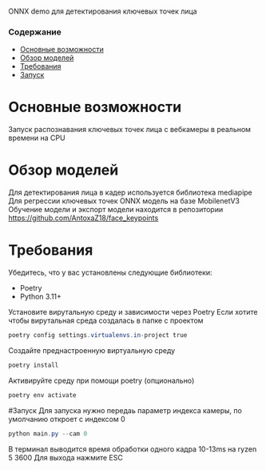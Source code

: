 ### 
ONNX demo для детектирования ключевых точек лица

### Содержание
- [Основные возможности](#Основные-возможности)
- [Обзор моделей](#Обзор-моделей)
- [Требования](#Требования)
- [Запуск](#Запуск)
  
# Основные возможности
Запуск распознавания ключевых точек лица с вебкамеры в реальном времени на CPU

# Обзор моделей
Для детектирования лица в кадер используется библиотека mediapipe
Для регрессии ключевых точек ONNX модель на базе MobilenetV3
Обучение модели и экспорт модели находится в репозитории https://github.com/AntoxaZ18/face_keypoints


# Требования
Убедитесь, что у вас установлены следующие библиотеки:
- Poetry
- Python 3.11+

Установите вирутальную среду и зависимости через Poetry
   Если хотите чтобы вирутальная среда создалась в папке с проектом
   ```Powershell
   poetry config settings.virtualenvs.in-project true
   ```
   Создайте преднастроенную виртуальную среду
   ```Powershell
   poetry install
   ```
   Активируйте среду при помощи poetry (опционально)
   ```Powershell
   poetry env activate

   ```
#Запуск
Для запуска нужно передаь параметр индекса камеры, по умолчанию откроет с индексом 0
   ```Powershell
   python main.py --cam 0
   ```
В терминал выводится время обработки одного кадра 10-13ms на ryzen 5 3600
Для выхода нажмите ESC 


